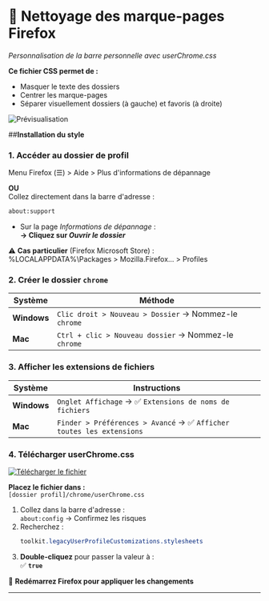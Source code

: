 # 🧹 **Nettoyage des marque-pages Firefox**  
*Personnalisation de la barre personnelle avec userChrome.css*

**Ce fichier CSS permet de :**
- Masquer le texte des dossiers
- Centrer les marque-pages
- Séparer visuellement dossiers (à gauche) et favoris (à droite)
  

![Prévisualisation](https://user-images.githubusercontent.com/83400726/233775520-7a18aefc-4d55-4834-adda-a2b84da42311.png)


##**Installation du style**

### 1. Accéder au dossier de profil
Menu Firefox (☰) > Aide > Plus d'informations de dépannage

**OU**  
Collez directement dans la barre d'adresse :  
```bash
about:support
```

- Sur la page *Informations de dépannage* :  
  **→ Cliquez sur *Ouvrir le dossier***  

⚠️ **Cas particulier** (Firefox Microsoft Store) :  
%LOCALAPPDATA%\Packages > Mozilla.Firefox... > Profiles


### 2. Créer le dossier `chrome`
| Système | Méthode |
|---------|---------|
| **Windows** | `Clic droit > Nouveau > Dossier` → Nommez-le `chrome` |
| **Mac** | `Ctrl + clic > Nouveau dossier` → Nommez-le `chrome` |

### 3. Afficher les extensions de fichiers
| Système | Instructions |
|---------|--------------|
| **Windows** | `Onglet Affichage` → ✅ `Extensions de noms de fichiers` |
| **Mac** | `Finder > Préférences > Avancé` → ✅ `Afficher toutes les extensions` |



### 4. Télécharger userChrome.css
[![Télécharger le fichier](https://img.shields.io/badge/📥-Télécharger_userChrome.css-blue?style=for-the-badge)](https://github.com/Jrdmn/Firefox-Librewolf-userChrome.css/releases)

**Placez le fichier dans :**  
`[dossier profil]/chrome/userChrome.css`


1. Collez dans la barre d'adresse :  
   `about:config` → Confirmez les risques
2. Recherchez :  
   ```css
   toolkit.legacyUserProfileCustomizations.stylesheets
   ```
3. **Double-cliquez** pour passer la valeur à :  
   ✅ **`true`**

🔁 **Redémarrez Firefox pour appliquer les changements**

---
